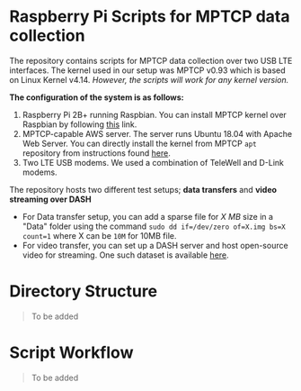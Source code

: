 # Raspberry Pi Scripts for MPTCP data collection

The repository contains scripts for MPTCP data collection over two USB LTE interfaces. The kernel used in our setup was MPTCP v0.93 which is based on Linux Kernel v4.14. *However, the scripts will work for any kernel version.*

**The configuration of the system is as follows:**

 1. Raspberry Pi 2B+ running Raspbian. You can install MPTCP kernel over Raspbian by following [this](https://cnly.github.io/2018/06/11/building-and-installing-latest-mptcp-for-raspberry-pi.html) link.
 2. MPTCP-capable AWS server. The server runs Ubuntu 18.04 with Apache Web Server. You can directly install the kernel from MPTCP `apt` repository from instructions found [here](https://multipath-tcp.org/pmwiki.php/Users/AptRepository).
 3. Two LTE USB modems. We used a combination of TeleWell and D-Link modems.

The repository hosts two different test setups; **data transfers** and **video streaming over DASH** 

 - For Data transfer setup, you can add a sparse file for *X MB* size in a "Data" folder using the command `sudo dd if=/dev/zero of=X.img bs=X count=1`  where X can be `10M` for 10MB file.
 - For video transfer, you can set up a DASH server and host open-source video for streaming. One such dataset is available [here](https://dash.itec.aau.at/dash-dataset/).

# Directory Structure

> To be added

# Script Workflow

>To be added
